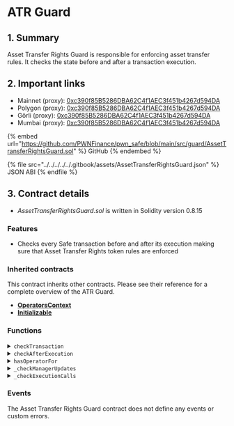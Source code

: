 # ATR Guard

## 1. Summary

Asset Transfer Rights Guard is responsible for enforcing asset transfer rules. It checks the state before and after a transaction execution.&#x20;

## 2. Important links

* Mainnet (proxy): [0xc390f85B5286DBA62C4f1AEC3f451b4267d594DA](https://etherscan.io/address/0xc390f85B5286DBA62C4f1AEC3f451b4267d594DA)
* Polygon (proxy): [0xc390f85B5286DBA62C4f1AEC3f451b4267d594DA](https://polygonscan.com/address/0xc390f85B5286DBA62C4f1AEC3f451b4267d594DA)
* Görli (proxy): [0xc390f85B5286DBA62C4f1AEC3f451b4267d594DA](https://goerli.etherscan.io/address/0xc390f85B5286DBA62C4f1AEC3f451b4267d594DA)
* Mumbai (proxy): [0xc390f85B5286DBA62C4f1AEC3f451b4267d594DA](https://mumbai.polygonscan.com/address/0xc390f85B5286DBA62C4f1AEC3f451b4267d594DA)

{% embed url="https://github.com/PWNFinance/pwn_safe/blob/main/src/guard/AssetTransferRightsGuard.sol" %}
GitHub
{% endembed %}

{% file src="../../../../../.gitbook/assets/AssetTransferRightsGuard.json" %}
JSON ABI
{% endfile %}

## 3. Contract details

* _AssetTransferRightsGuard.sol_ is written in Solidity version 0.8.15

### Features

* Checks every Safe transaction before and after its execution making sure that Asset Transfer Rights token rules are enforced

### Inherited contracts

This contract inherits other contracts. Please see their reference for a complete overview of the ATR Guard.

* [**OperatorsContext**](operators-context.md)
* [**Initializable**](https://docs.openzeppelin.com/contracts/4.x/api/proxy#Initializable)

### Functions

<details>

<summary><code>checkTransaction</code></summary>

#### Overview

A hook called by the PWN Safe to check a transaction before its execution.

This function takes the transaction parameters as arguments (see [implementation](./#implementation)).

#### Implementation

```solidity
function checkTransaction(
	address to,
	uint256 /*value*/,
	bytes calldata data,
	Enum.Operation operation,
	uint256 safeTxGas,
	uint256 /*baseGas*/,
	uint256 gasPrice,
	address /*gasToken*/,
	address payable /*refundReceiver*/,
	bytes memory /*signatures*/,
	address /*msgSender*/ // msgSender is caller on safe, msg.sender is safe
) external {
	require(safeTxGas == 0, "Safe tx gas has to be 0 for tx to revert in case of failure");
	require(gasPrice == 0, "Gas price has to be 0 for tx to revert in case of failure");

	// Libraries has to be whitelisted
	if (operation == Enum.Operation.DelegateCall)
		require(whitelist.isWhitelistedLib(to), "Address is not whitelisted for delegatecalls");

	// Self authorization calls
	if (to == msg.sender)
		_checkManagerUpdates(data);

	// Trust ATR contract
	if (to != address(atr))
		_checkExecutionCalls(msg.sender, to, data);
}
```

</details>

<details>

<summary><code>checkAfterExecution</code></summary>

#### Overview

A hook called after transaction execution to make sure there's a correct ATR token balance.

This function takes the transaction hash and a boolean determining transaction success as arguments.&#x20;

#### Implementation

```solidity
function checkAfterExecution(bytes32 /*txHash*/, bool success) view external {
	if (success)
		require(atr.hasSufficientTokenizedBalance(msg.sender), "Insufficient tokenized balance");
}
```

</details>

<details>

<summary><code>hasOperatorFor</code></summary>

#### Overview

Check function to determine if a PWN Safe has approved operators for a specific asset collection. This function returns a boolean.&#x20;

This function takes two arguments supplied by the caller:

* `address`**`safeAddress`** - Address of the PWN Safe to check
* `address`**`assetAddress`** - Address of the asset collection to check

#### Implementation

```solidity
function hasOperatorFor(address safeAddress, address assetAddress) override(OperatorsContext, IAssetTransferRightsGuard) public view returns (bool) {
	// ERC777 defines `defaultOperators`
	address implementer = IERC1820Registry(ERC1820_REGISTRY_ADDRESS).getInterfaceImplementer(assetAddress, keccak256("ERC777Token"));
	if (implementer == assetAddress) {
		address[] memory defaultOperators = IERC777(assetAddress).defaultOperators();

		for (uint256 i; i < defaultOperators.length; ++i)
			if (IERC777(assetAddress).isOperatorFor(defaultOperators[i], safeAddress))
				return true;
	}

	return super.hasOperatorFor(safeAddress, assetAddress);
}
```

</details>

<details>

<summary><code>_checkManagerUpdates</code></summary>

#### Overview

This check ensures that invalid manager functions aren't called.

This function takes the transaction calldata as an argument and can be called only the Guard.&#x20;

#### Implementation

```solidity
function _checkManagerUpdates(bytes calldata data) pure private {
	// Get function selector from data
	bytes4 funcSelector = bytes4(data);

	// GuardManager.setGuard(address)
	if (funcSelector == 0xe19a9dd9) {
		revert("Cannot change ATR guard");
	}

	// ModuleManager.enableModule(address)
	else if (funcSelector == 0x610b5925) {
		revert("Cannot enable ATR module");
	}

	// ModuleManager.disableModule(address,address)
	else if (funcSelector == 0xe009cfde) {
		revert("Cannot disable ATR module");
	}

	// FallbackManager.setFallbackHandler(address)
	else if (funcSelector == 0xf08a0323) {
		revert("Cannot change fallback handler");
	}
}
```

</details>

<details>

<summary><code>_checkExecutionCalls</code></summary>

#### Overview

This check ensures that invalid transfer and approve functions aren't called if there's an ATR token minted for a specific collection.&#x20;

This function takes three arguments supplied by the ATR Guard:

* `address`**`safeAddress`** - Address of the PWN Safe that initiated the transaction
* `address`**`target`** - Target contract that is being called
* `bytes calldata`**`data`** - Transaction calldata

#### Implementation

```solidity
function _checkExecutionCalls(address safeAddress, address target, bytes calldata data) private {
	// Get function selector from data
	bytes4 funcSelector = bytes4(data);

	// ERC20/ERC721 - approve(address,uint256)
	if (funcSelector == 0x095ea7b3) {
		// Block any approve call if there is at least one tokenized asset from a collection
		require(atr.numberOfTokenizedAssetsFromCollection(safeAddress, target) == 0, "Some asset from collection has transfer right token minted");

		(address operator, uint256 amount) = abi.decode(data[4:], (address, uint256));

		// Safe don't need to track approved ERC721 asset ids, because it's possible to get this information from ERC721 contract directly.
		// ERC20 contract doesn't provide possibility to list all addresses that are approved to transfer asset on behalf of an owner.
		// That's why a safe has to track operators.

		_handleERC20Approval(safeAddress, target, operator, amount);
	}

	// ERC20 - increaseAllowance(address,uint256)
	else if (funcSelector == 0x39509351) {
		// Block any increaseAllowance call if there is at least one tokenized asset from a collection
		require(atr.numberOfTokenizedAssetsFromCollection(safeAddress, target) == 0, "Some asset from collection has transfer right token minted");

		(address operator, uint256 amount) = abi.decode(data[4:], (address, uint256));
		if (amount > 0) {
			_addOperator(safeAddress, target, operator);
		}
	}

	// ERC20 - decreaseAllowance(address,uint256)
	else if (funcSelector == 0xa457c2d7) {
		(address operator, uint256 amount) = abi.decode(data[4:], (address, uint256));
		try IERC20(target).allowance(safeAddress, operator) returns (uint256 allowance) {

			if (allowance <= amount) {
				_removeOperator(safeAddress, target, operator);
			}

		} catch {}
	}

	// ERC721/ERC1155 - setApprovalForAll(address,bool)
	else if (funcSelector == 0xa22cb465) {
		// Block any setApprovalForAll call if there is at least one tokenized asset from a collection
		require(atr.numberOfTokenizedAssetsFromCollection(safeAddress, target) == 0, "Some asset from collection has transfer right token minted");

		(address operator, bool approved) = abi.decode(data[4:], (address, bool));

		// Not ERC721 nor ERC1155 does provider direct way how to get list of approved operators.
		// That's why a wallet has to track them.

		if (approved) {
			_addOperator(safeAddress, target, operator);
		} else {
			_removeOperator(safeAddress, target, operator);
		}
	}

	// ERC777 - authorizeOperator(address)
	else if (funcSelector == 0x959b8c3f) {
		// Block any authorizeOperator call if there is at least one tokenized asset from a collection
		require(atr.numberOfTokenizedAssetsFromCollection(safeAddress, target) == 0, "Some asset from collection has transfer right token minted");

		address operator = abi.decode(data[4:], (address));
		_addOperator(safeAddress, target, operator);
	}

	// ERC777 - revokeOperator(address)
	else if (funcSelector == 0xfad8b32a) {
		address operator = abi.decode(data[4:], (address));
		_removeOperator(safeAddress, target, operator);
	}

	// ERC1363 - approveAndCall(address,uint256)
	else if (funcSelector == 0x3177029f) {
		// Block any approveAndCall call if there is at least one tokenized asset from a collection
		require(atr.numberOfTokenizedAssetsFromCollection(safeAddress, target) == 0, "Some asset from collection has transfer right token minted");

		(address operator, uint256 amount) = abi.decode(data[4:], (address, uint256));
		_handleERC20Approval(safeAddress, target, operator, amount);
	}

	// ERC1363 - approveAndCall(address,uint256,bytes)
	else if (funcSelector == 0xcae9ca51) {
		// Block any approveAndCall call if there is at least one tokenized asset from a collection
		require(atr.numberOfTokenizedAssetsFromCollection(safeAddress, target) == 0, "Some asset from collection has transfer right token minted");

		(address operator, uint256 amount,) = abi.decode(data[4:], (address, uint256, bytes));
		_handleERC20Approval(safeAddress, target, operator, amount);
	}
}
```

</details>

### Events

The Asset Transfer Rights Guard contract does not define any events or custom errors.
